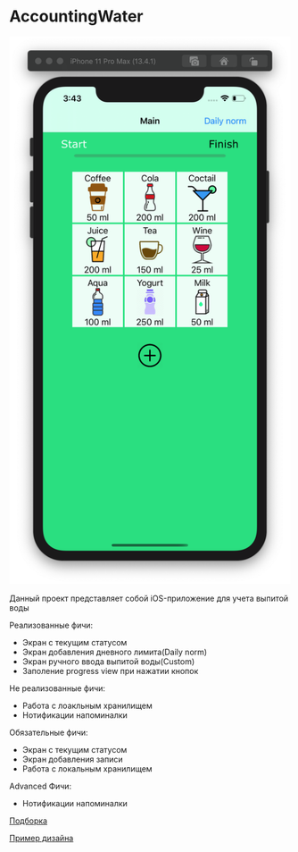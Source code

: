 # **AccountingWater**
    
![Banner](images/MainScreen(iPhone11ProMax).png)
 
Данный проект представляет собой iOS-приложение для учета выпитой воды

Реализованные фичи:
* Экран с текущим статусом
* Экран добавления дневного лимита(Daily norm)
* Экран ручного ввода выпитой воды(Custom)
* Заполение progress view при нажатии кнопок

Не реализованные фичи:
* Работа с лоакльным хранилищем
* Нотификации напоминалки

Обязательные фичи:
* Экран с текущим статусом
* Экран добавления записи
* Работа с локальным хранилищем

Advanced Фичи:
* Нотификации напоминалки

[Подборка](https://itunes.apple.com/ru/story/id1382624733)

[Пример дизайна](https://dribbble.com/shots/3834614-Drink-Water-Reminder-App-Concept)
